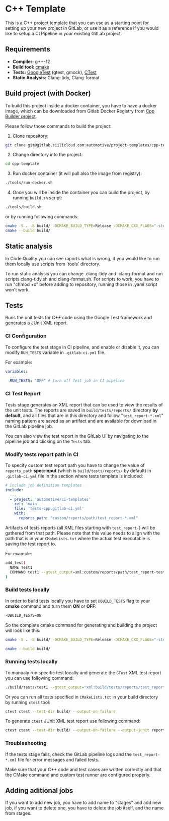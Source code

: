 # C++ Template
This is a C++ project template that you can use as a starting point for setting up your new project in GitLab, or use it as a reference if you would like to setup a CI Pipeline in your existing GitLab project.

## Requirements
- **Compiler:** g++-12
- **Build tool:** [cmake](https://cmake.org/)
- **Tests:** [GoogleTest](https://google.github.io/googletest/) (gtest, gmock), [CTest](https://cmake.org/cmake/help/latest/manual/ctest.1.html)
- **Static Analysis:** Clang-tidy, Clang-format

## Build project (with Docker)

To build this project inside a docker container, you have to have a docker image, which can be downloaded from Gitlab Docker Registry from [Cpp Builder project](https://gitlab.siilicloud.com/automotive/containers/cpp-builder).

Please follow those commands to build the project:

1. Clone repository:
```bash
git clone git@gitlab.siilicloud.com:automotive/project-templates/cpp-template.git
```
2. Change directory into the project:
```bash
cd cpp-template
```
3. Run docker container (it will pull also the image from registry):
```bash
./tools/run-docker.sh
```
4. Once you will be inside the container you can build the project, by running `build.sh` script:
```bash
./tools/build.sh
```
or by running following commands:
```bash
cmake -S . -B build/ -DCMAKE_BUILD_TYPE=Release -DCMAKE_CXX_FLAGS="-std=c++17" -DCMAKE_CXX_COMPILER=g++-12 -DBUILD_TESTS=ON
cmake --build build/
```

## Static analysis

In Code Quality you can see raports what is wrong, if you would like to run them locally use scripts from 'tools' directory.

To run static analysis you can change .clang-tidy and .clang-format and run scripts clang-tidy.sh and clang-format.sh. For scripts to work, you have to run "chmod +x" before adding to repository, running those in .yaml script won't work.

## Tests

Runs the unit tests for C++ code using the Google Test framework and generates a JUnit XML report.

### CI Configuration

To configure the test stage in CI pipeline, and enable or disable it, you can modify `RUN_TESTS` variable in `.gitlab-ci.yml` file.

For example:
```yml
variables:
  ...
  RUN_TESTS: "OFF" # turn off Test job in CI pipeline
```

### CI Test Report

Tests stage generates an XML report that can be used to view the results of the unit tests. The reports are saved in `build/tests/reports/` directory **by default**, and all files that are in this directory and follow "`test_report-*.xml`" naming pattern are saved as an artifact and are available for download in the GitLab pipeline job.

You can also view the test report in the GitLab UI by navigating to the pipeline job and clicking on the `Tests` tab.

### Modify tests report path in CI
To specify custom test report path you have to change the value of `reports_path` **spec:input** (which is `build/tests/reports/` by default) in `.gitlab-ci.yml` file in the section where tests template is included:
```yml
# Include job definition templates
include:
  ...
  - project: 'automotive/ci-templates'
    ref: 'main'
    file: 'tests-cpp.gitlab-ci.yml'
    with:
      reports_path: "custom/reports/path/test_report-*.xml"
```
Artifacts of tests reports (all XML files starting with `test_report-`) will be gathered from that path.
Please note that this value needs to align with the path that is in your `CMakeLists.txt` where the actual test executable is saving the test report to.

For example:

```bash
add_test(
  NAME Test1
  COMMAND test1 --gtest_output=xml:custom/reports/path/test_report-test1.xml
)
```

### Build tests locally

In order to build tests locally you have to set `DBUILD_TESTS` flag to your **cmake** command and turn them **ON** or **OFF**:

```bash
-DBUILD_TESTS=ON
```

So the complete cmake command for generating and building the project will look like this:
```bash
cmake -S . -B build/ -DCMAKE_BUILD_TYPE=Release -DCMAKE_CXX_FLAGS="-std=c++17" -DCMAKE_CXX_COMPILER=g++ -DBUILD_TESTS=ON

cmake --build build/
```

### Running tests locally

To manualy run specific test locally and generate the `GTest` XML test report you can use following command:
``` bash
./build/tests/test1 --gtest_output="xml:build/tests/reports/test_report.xml"
```

Or you can run all tests specified in `CMakeLists.txt` in your build directory by running `ctest` tool:
``` bash
ctest ctest --test-dir build/ --output-on-failure
```

To generate `ctest` JUnit XML test report use following command:
``` bash
ctest ctest --test-dir build/ --output-on-failure --output-junit reports/test_report.xml
```

### Troubleshooting
If the tests stage fails, check the GitLab pipeline logs and the `test_report-*.xml` file for error messages and failed tests.

Make sure that your C++ code and test cases are written correctly and that the CMake command and custom test runner are configured properly.

## Adding aditional jobs

If you want to add new job, you have to add name to "stages" and add new job, if you want to delete one, you have to delete the job itself, and the name from stages.

